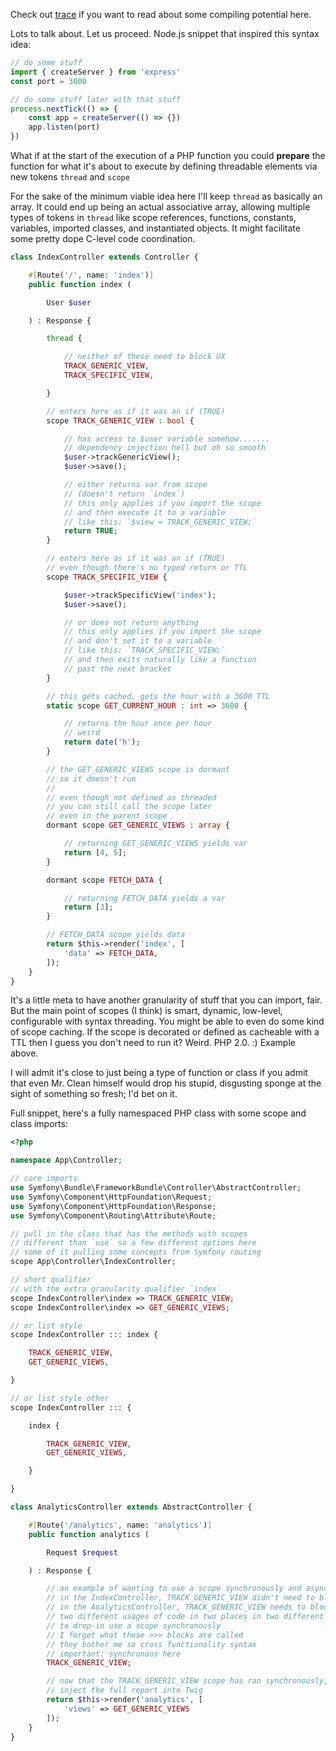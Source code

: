 Check out [trace](https://github.com/dharkflower/syntax/blob/main/php_7_trace.md) if you want to read about some compiling potential here.

Lots to talk about. Let us proceed. Node.js snippet that inspired this syntax idea:

```javascript
// do some stuff
import { createServer } from 'express'
const port = 3000

// do some stuff later with that stuff
process.nextTick(() => {
    const app = createServer(() => {})
    app.listen(port)
})
```

What if at the start of the execution of a PHP function you could **prepare** the function for what it's about to execute by defining threadable elements via new tokens `thread` and `scope`

For the sake of the minimum viable idea here I'll keep `thread` as basically an array. It could end up being an actual associative array, allowing multiple types of tokens in `thread` like scope references, functions, constants, variables, imported classes, and instantiated objects. It might facilitate some pretty dope C-level code coordination.

```php
class IndexController extends Controller {

    #[Route('/', name: 'index')]
    public function index (

        User $user

    ) : Response {

        thread {

            // neither of these need to block UX
            TRACK_GENERIC_VIEW,
            TRACK_SPECIFIC_VIEW,

        }

        // enters here as if it was an if (TRUE)
        scope TRACK_GENERIC_VIEW : bool {

            // has access to $user variable somehow.......
            // dependency injection hell but oh so smooth
            $user->trackGenericView();
            $user->save();

            // either returns var from scope
            // (doesn't return `index`)
            // this only applies if you import the scope
            // and then execute it to a variable
            // like this: `$view = TRACK_GENERIC_VIEW;`
            return TRUE;
        }

        // enters here as if it was an if (TRUE)
        // even though there's no typed return or TTL
        scope TRACK_SPECIFIC_VIEW {

            $user->trackSpecificView('index');
            $user->save();

            // or does not return anything
            // this only applies if you import the scope
            // and don't set it to a variable
            // like this: `TRACK_SPECIFIC_VIEW;`
            // and then exits naturally like a function
            // past the next bracket
        }

        // this gets cached, gets the hour with a 3600 TTL
        static scope GET_CURRENT_HOUR : int => 3600 {

            // returns the hour once per hour
            // weird
            return date('h');
        }

        // the GET_GENERIC_VIEWS scope is dormant
        // so it doesn't run
        //
        // even though not defined as threaded
        // you can still call the scope later
        // even in the parent scope
        dormant scope GET_GENERIC_VIEWS : array {

            // returning GET_GENERIC_VIEWS yields var
            return [4, 5];
        }

        dormant scope FETCH_DATA {

            // returning FETCH_DATA yields a var
            return [3];
        }

        // FETCH_DATA scope yields data
        return $this->render('index', [
            'data' => FETCH_DATA,
        ]);
    }
}
```

It's a little meta to have another granularity of stuff that you can import, fair. But the main point of scopes (I think) is smart, dynamic, low-level, configurable with syntax threading. You might be able to even do some kind of scope caching. If the scope is decorated or defined as cacheable with a TTL then I guess you don't need to run it? Weird. PHP 2.0. :) Example above.

I will admit it's close to just being a type of function or class if you admit that even Mr. Clean himself would drop his stupid, disgusting sponge at the sight of something so fresh; I'd bet on it.

Full snippet, here's a fully namespaced PHP class with some scope and class imports:

```php
<?php

namespace App\Controller;

// core imports
use Symfony\Bundle\FrameworkBundle\Controller\AbstractController;
use Symfony\Component\HttpFoundation\Request;
use Symfony\Component\HttpFoundation\Response;
use Symfony\Component\Routing\Attribute\Route;

// pull in the class that has the methods with scopes
// different than `use` so a few different options here
// some of it pulling some concepts from Symfony routing
scope App\Controller\IndexController;

// short qualifier
// with the extra granularity qualifier `index`
scope IndexController\index => TRACK_GENERIC_VIEW;
scope IndexController\index => GET_GENERIC_VIEWS;

// or list style
scope IndexController ::: index {

    TRACK_GENERIC_VIEW,
    GET_GENERIC_VIEWS,

}

// or list style other
scope IndexController ::: {

    index {

        TRACK_GENERIC_VIEW,
        GET_GENERIC_VIEWS,

    }

}

class AnalyticsController extends AbstractController {

    #[Route('/analytics', name: 'analytics')]
    public function analytics (

        Request $request

    ) : Response {

        // an example of wanting to use a scope synchronously and asynchronously in different places
        // in the IndexController, TRACK_GENERIC_VIEW didn't need to block for the UX
        // in the AnalyticsController, TRACK_GENERIC_VIEW needs to block
        // two different usages of code in two places in two different ways
        // to drop-in use a scope synchronously
        // I forget what those >>> blocks are called
        // they bother me so cross functionality syntax
        // important: synchronous here
        TRACK_GENERIC_VIEW;

        // now that the TRACK_GENERIC_VIEW scope has ran synchronously, you can pull a full report
        // inject the full report into Twig
        return $this->render('analytics', [
            'views' => GET_GENERIC_VIEWS
        ]);
    }
}
```
